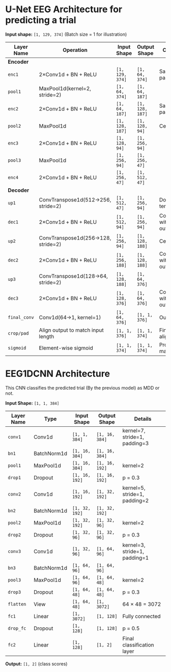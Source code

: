 # U-Net EEG Architecture for predicting a trial 

**Input shape:** `[1, 129, 374]` (Batch size = 1 for illustration)

| Layer Name        | Operation                               | Input Shape           | Output Shape          | Comments                            |
|------------------|------------------------------------------|------------------------|------------------------|--------------------------------------|
| **Encoder**       |                                          |                        |                        |                                      |
| `enc1`            | 2×Conv1d + BN + ReLU                     | `[1, 129, 374]`        | `[1, 64, 374]`         | Same padding                         |
| `pool1`           | MaxPool1d(kernel=2, stride=2)            | `[1, 64, 374]`         | `[1, 64, 187]`         |                                      |
| `enc2`            | 2×Conv1d + BN + ReLU                     | `[1, 64, 187]`         | `[1, 128, 187]`        | Same padding                         |
| `pool2`           | MaxPool1d                                | `[1, 128, 187]`        | `[1, 128, 94]`         | Ceil mode                            |
| `enc3`            | 2×Conv1d + BN + ReLU                     | `[1, 128, 94]`         | `[1, 256, 94]`         |                                      |
| `pool3`           | MaxPool1d                                | `[1, 256, 94]`         | `[1, 256, 47]`         |                                      |
| `enc4`            | 2×Conv1d + BN + ReLU                     | `[1, 256, 47]`         | `[1, 512, 47]`         |                                      |
| **Decoder**       |                                          |                        |                        |                                      |
| `up1`             | ConvTranspose1d(512→256, stride=2)       | `[1, 512, 47]`         | `[1, 256, 94]`         | Doubles temporal dim                 |
| `dec1`            | 2×Conv1d + BN + ReLU                     | `[1, 512, 94]`         | `[1, 256, 94]`         | Concatenated with `enc3` output      |
| `up2`             | ConvTranspose1d(256→128, stride=2)       | `[1, 256, 94]`         | `[1, 128, 188]`        | Ceil of 94×2                         |
| `dec2`            | 2×Conv1d + BN + ReLU                     | `[1, 256, 188]`        | `[1, 128, 188]`        | Concatenated with `enc2` output      |
| `up3`             | ConvTranspose1d(128→64, stride=2)        | `[1, 128, 188]`        | `[1, 64, 376]`         |                                      |
| `dec3`            | 2×Conv1d + BN + ReLU                     | `[1, 128, 376]`        | `[1, 64, 376]`         | Concatenated with `enc1` output      |
| `final_conv`      | Conv1d(64→1, kernel=1)                   | `[1, 64, 376]`         | `[1, 1, 376]`          | Output logits                        |
| `crop/pad`        | Align output to match input length       | `[1, 1, 376]`          | `[1, 1, 374]`          | Final alignment                      |
| `sigmoid`         | Element-wise sigmoid                     | `[1, 1, 374]`          | `[1, 1, 374]`          | Probability mask                     |



# EEG1DCNN Architecture
This CNN classifies the predicted trial (By the previous model) as MDD or not. 

**Input Shape:** `[1, 1, 384]`

| Layer Name | Type                     | Input Shape       | Output Shape      | Details                              |
|------------|--------------------------|--------------------|--------------------|--------------------------------------|
| `conv1`    | Conv1d                   | `[1, 1, 384]`      | `[1, 16, 384]`     | kernel=7, stride=1, padding=3        |
| `bn1`      | BatchNorm1d              | `[1, 16, 384]`     | `[1, 16, 384]`     |                                      |
| `pool1`    | MaxPool1d                | `[1, 16, 384]`     | `[1, 16, 192]`     | kernel=2                             |
| `drop1`    | Dropout                  | `[1, 16, 192]`     | `[1, 16, 192]`     | p = 0.3                              |
| `conv2`    | Conv1d                   | `[1, 16, 192]`     | `[1, 32, 192]`     | kernel=5, stride=1, padding=2        |
| `bn2`      | BatchNorm1d              | `[1, 32, 192]`     | `[1, 32, 192]`     |                                      |
| `pool2`    | MaxPool1d                | `[1, 32, 192]`     | `[1, 32, 96]`      | kernel=2                             |
| `drop2`    | Dropout                  | `[1, 32, 96]`      | `[1, 32, 96]`      | p = 0.3                              |
| `conv3`    | Conv1d                   | `[1, 32, 96]`      | `[1, 64, 96]`      | kernel=3, stride=1, padding=1        |
| `bn3`      | BatchNorm1d              | `[1, 64, 96]`      | `[1, 64, 96]`      |                                      |
| `pool3`    | MaxPool1d                | `[1, 64, 96]`      | `[1, 64, 48]`      | kernel=2                             |
| `drop3`    | Dropout                  | `[1, 64, 48]`      | `[1, 64, 48]`      | p = 0.3                              |
| `flatten`  | View                     | `[1, 64, 48]`      | `[1, 3072]`        | 64 × 48 = 3072                       |
| `fc1`      | Linear                   | `[1, 3072]`        | `[1, 128]`         | Fully connected                      |
| `drop_fc`  | Dropout                  | `[1, 128]`         | `[1, 128]`         | p = 0.5                              |
| `fc2`      | Linear                   | `[1, 128]`         | `[1, 2]`           | Final classification layer           |

**Output:** `[1, 2]` (class scores)



